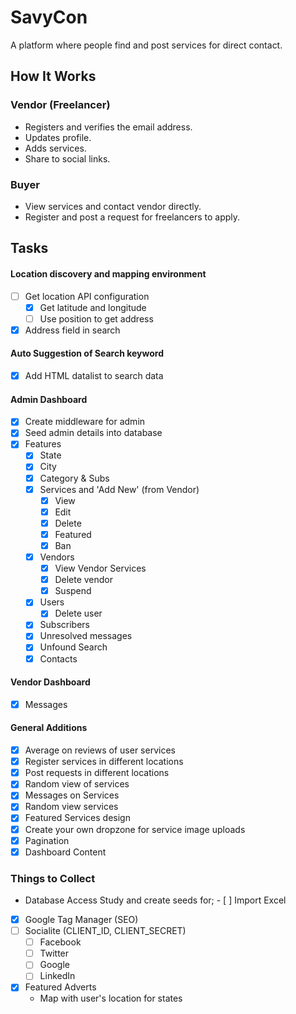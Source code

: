 # SavyCon

A platform where people find and post services for direct contact.

## How It Works
### Vendor (Freelancer)
- Registers and verifies the email address.
- Updates profile.
- Adds services.
- Share to social links.

### Buyer
- View services and contact vendor directly.
- Register and post a request for freelancers to apply.


## Tasks
#### Location discovery and mapping environment
- [ ] Get location API configuration
	- [x] Get latitude and longitude
	- [ ] Use position to get address
- [x] Address field in search

#### Auto Suggestion of Search keyword
- [x] Add HTML datalist to search data

#### Admin Dashboard
- [x] Create middleware for admin
- [x] Seed admin details into database
- [x] Features
	- [x] State
	- [x] City
	- [x] Category & Subs
	- [x] Services and 'Add New' (from Vendor)
		- [x] View
		- [x] Edit
		- [x] Delete
		- [x] Featured
		- [x] Ban
	- [x] Vendors
		- [x] View Vendor Services
		- [x] Delete vendor
		- [x] Suspend
	- [x] Users
		- [x] Delete user
	- [x] Subscribers
	- [x] Unresolved messages
	- [x] Unfound Search
	- [x] Contacts

#### Vendor Dashboard
- [x] Messages

#### General Additions
- [x] Average on reviews of user services
- [x] Register services in different locations
- [x] Post requests in different locations
- [x] Random view of services
- [x] Messages on Services
- [x] Random view services
- [x] Featured Services design
- [x] Create your own dropzone for service image uploads
- [x] Pagination
- [x] Dashboard Content

### Things to Collect
- Database Access
	Study and create seeds for;
		- [ ] Import Excel
- [x] Google Tag Manager (SEO)
- [ ] Socialite (CLIENT_ID, CLIENT_SECRET)
	- [ ] Facebook
	- [ ] Twitter
	- [ ] Google
	- [ ] LinkedIn
- [x] Featured Adverts
	- Map with user's location for states